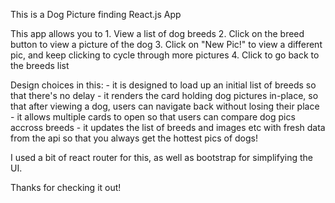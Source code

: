 This is a Dog Picture finding React.js App

This app allows you to 
    1. View a list of dog breeds
    2. Click on the breed button to view a picture of the dog
    3. Click on "New Pic!" to view a different pic, and keep clicking to cycle through more pictures
    4. Click to go back to the breeds list

Design choices in this:
    - it is designed to load up an initial list of breeds so that there's no delay
    - it renders the card holding dog pictures in-place, so that after viewing a dog, users can navigate back without losing their place
    - it allows multiple cards to open so that users can compare dog pics accross breeds
    - it updates the list of breeds and images etc with fresh data from the api so that you always get the hottest pics of dogs!
    
I used a bit of react router for this, as well as bootstrap for simplifying the UI.

Thanks for checking it out!